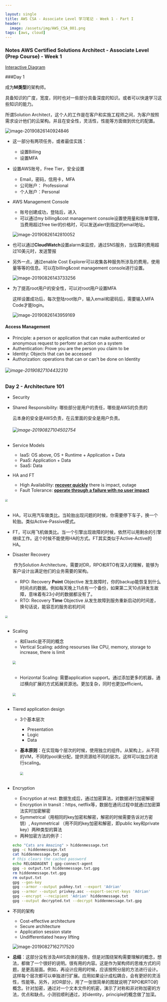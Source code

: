 ```yaml
---

layout: single
title: AWS CSA - Associate Level 学习笔记 - Week 1 - Part I
header:
  image: /assets/img/AWS_CSA_001.png
tags: [aws, cloud]
---
```


### Notes AWS Certified Solutions Architect - Associate Level (Prep Course) - Week 1



[Interactive Diagram](https://interactive.linuxacademy.com/diagrams/AWSSolutionsArchitectPreview.html)

###Day 1

成为**M类型**的架构师。

具备知识的广度，宽度，同时也对一些部分具备深度的知识。或者可以快速学习这些知识的能力。

所谓Solution Architect，这个人的工作是在客户和实施工程师之间，为客户按照需求设计他们的云架构。并且在安全性，灵活性，性能等方面做到优化的配置。



![image-20190826140924846](../img/image-20190826140924846.png)



- 这一部分有两项任务，或者最佳实践：
  * 设置Billing
  * 设置MFA

- 设置AWS账号，Free Tier，安全设置

  - Email，密码，信用卡，MFA
  - 公司账户： Professional
  - 个人账户：Personal

- AWS Management Console

  - 账号创建成功，登陆后，进入
  - 可以通过my billing&cost management console设置使用量和账单管理，当费用超过free tier的价格时，可以发送alert到指定的email地址。



  ![image-20190826142810052](../img/image-20190826142810052.png)



- 也可以通过**CloudWatch**设置alarm来监控，通过SNS服务，当估算的费用超过10美元时，发送警报

- 另外一点，通过enable Cost Explorer可以收集各种服务所涉及的费用，使用量等等的信息。可以在billing&cost management console进行设置。

  ![image-20190826143733256](../img/image-20190826143733256.png)

- 为了提高root用户的安全性，可以对root用户设置MFA

  这样设置成功后，每次登陆root账户，输入email和密码后，需要输入MFA Code才能login。



  ![image-20190826143959169](../img/image-20190826143959169.png)



#### Access Management

- Principle: a person or application that can make authenticated or anonymous request to perfomr an action on a system
- Authentication: Prove you are the person you claim to be
- Identity: Objects that can be accessed
- Authorization: operations that can or can't be done on Identity

###### ![image-20190827104432310](../img/image-20190827104432310.png)

### Day 2 - Architecture 101

- Security

- Shared Responsibility: 哪些部分是用户的责任，哪些是AWS的负责的

  云本身的安全是AWS负责，在云里面的安全是用户负责。

  ###### ![image-20190827104502754](../img/image-20190827104502754.png)



- Service Models
  - IaaS: OS above, OS + Runtime + Application + Data
  - PaaS: Application + Data
  - SaaS: Data
- HA and FT
  - High Availability: <u>**recover quickly**</u> there is impact, outage
  - Fault Tolerance: **<u>operate through a failure with no user impact</u>**

###### <img src="../img/image-20190827110419542.png" style="zoom:50%" />

- HA，可以用汽车做类比。当轮胎出现问题的时候，你需要停下车子，换一个轮胎。类似Active-Passive模式。
- FT，可以用飞机做类比。当一个引擎出现故障的时候，依然可以用剩余的引擎继续工作。这个时候不能使用HA的方式。FT其实类似于Active-Active的HA。

- Disaster Recovery

  ​	作为Solution Architecture，需要对DR，RPO和RTO有深入的理解，能够为客户设计出满足他们的业务需要的架构。

  - RPO: Recovery **Point** Objective 发生故障时，你的backup能恢复到什么时间点的数据。例如每天晚上11点有一个备份，如果第二天10点钟发生故障，意味着有23小时的数据都没有了。
  - RTO: Recovery **Time** Objective 从发生故障到服务重新启动的时间差，换句话说，能容忍的服务宕机时间

###### <img src="../img/image-20190827112130121.png" style="zoom:50%" />



- Scaling

  - 和Elastic是不同的概念
  - Vertical Scaling: adding resourses like CPU, memory, storage to increase, there is limit

  ###### <img src="../img/image-20190827151617454.png" style="zoom:65%" />



  - Horizontal Scaling: 需要application support。通过添加更多的机器，通过横向扩展的方式拓展资源池。更加复杂，同时也更加efficient。

  ###### <img src="../img/image-20190827151920045.png" style="zoom:65%" />

- Tiered application design

  - 3个基本层次

    - Presentation
    - Logic
    - Data

  - **基本原则**：在实现每个层次的时候，使用独立的组件。从架构上，从不同的VM，不同的pool来分配，提供资源给不同的层次。这样可以独立的进行scaling。



    ###### <img src="../img/image-20190827154324030.png" style="zoom:65%" />

- Encryption

  - Encryption at rest: 数据生成后，通过加密算法，对数据进行加密解密
  - Encryption in transit：https, netflix等，数据在通讯过程中就通过加密算法实时加密解密
  - Symmetrical（用相同的key加密和解密，解密的时候需要告诉对方密钥）, Asymmetrical （用不同的key加密和解密，即public key和private key）两种类型的算法
  - 两种加密方法的例子：

  ```bash
  echo "Cats are Amazing" > hiddenmessage.txt
  gpg -c hiddenmessage.txt
  cat hiddenmessage.txt.gpg
  # this clears the cached password
  echo RELOADAGENT | gpg-connect-agent
  gpg -o output.txt hiddenmessage.txt.gpg
  rm hiddenmessage.txt.gpg
  rm output.txt
  gpg --gen-key
  gpg --armor --output pubkey.txt --export 'Adrian'
  gpg --armor --output privkey.asc --export-secret-keys 'Adrian'
  gpg --encrypt --recipient 'Adrian' hiddenmessage.txt
  gpg --output decrypted.txt --decrypt hiddenmessage.txt.gpg
  ```

- 不同的架构
  - Cost-effective architecture
  - Secure architecture
  - Application session state
  - Undifferentiated heavy lifting

  ![image-20190827162717520](../img/image-20190827162717520.png)



- **总结**：这部分没有涉及AWS具体的服务，但是对围绕架构需要理解的概念，想法，都做了一个很好的说明。很有用的内容。这是作为架构师的思维方式的问题，是更高层面。例如，再设计应用的时候，应该按照分层的方法进行设计。这样每个层次都可以单独进行扩展。应用如果设计成松耦合，会有更好的灵活性，性能等。另外，对DR部分，用了一张很简单的图就说明了RPO和RTO的概念。针对加密，通过对一个文本文件的机密，演示了对称和非对称加密的方法，优点和缺点。小测验顺利通过，对identity，principle的概念做了加深。
